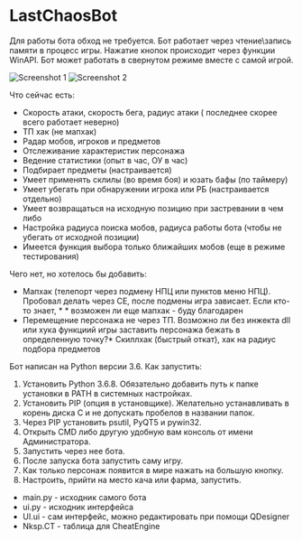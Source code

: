 # LastChaosBot

Для работы бота обход не требуется. Бот работает через чтение\запись памяти в процесс игры. Нажатие кнопок происходит через функции WinAPI. Бот может работать в свернутом режиме вместе с самой игрой.

![Screenshot 1](https://pp.userapi.com/c855124/v855124935/572e1/A8bf5yn2Eu8.jpg)
![Screenshot 2](https://pp.userapi.com/c855124/v855124935/572ea/LsVar79e3UE.jpg)

Что сейчас есть:
* Скорость атаки, скорость бега, радиус атаки ( последнее скорее всего работает неверно)
* ТП хак (не мапхак)
* Радар мобов, игроков и предметов
* Отслеживание характеристик персонажа
* Ведение статистики (опыт в час, ОУ в час)
* Подбирает предметы (настраивается)
* Умеет применять склилы (во время боя) и юзать бафы (по таймеру)
* Умеет убегать при обнаружении игрока или РБ (настраивается отдельно)
* Умеет возвращаться на исходную позицию при застревании в чем либо
* Настройка радиуса поиска мобов, радиуса работы бота (чтобы не убегать от исходной позиции)
* Имеется функция выбора только ближайших мобов (еще в режиме тестирования)

Чего нет, но хотелось бы добавить:
* Мапхак (телепорт через подмену НПЦ или пунктов меню НПЦ). Пробовал делать через CE, после подмены игра зависает. Если кто-то знает, * * возможен ли еще мапхак - буду благодарен
* Перемещение персонажа не через ТП. Возможно ли без инжекта dll или хука функциий игры заставить персонажа бежать в определенную точку?* Скиллхак (быстрый откат), хак на радиус подбора предметов

Бот написан на Python версии 3.6. Как запустить:
1. Установить Python 3.6.8. Обязательно добавить путь к папке установки в PATH в системных настройках.
2. Установить PIP (опция в установщике).
Желательно устанавливать в корень диска C и не допускать пробелов в названии папок.
3. Через PIP установить psutil, PyQT5 и pywin32.
4. Открыть CMD либо другую удобную вам консоль от имени Администратора.
5. Запустить через нее бота.
6. После запуска бота запустить саму игру.
7. Как только персонаж появится в мире нажать на большую кнопку.
8. Настроить, прийти на место кача или фарма, запустить.

* main.py - исходник самого бота
* ui.py - исходник интерфейса
* UI.ui - сам интерфейс, можно редактировать при помощи QDesigner
* Nksp.CT - таблица для CheatEngine
